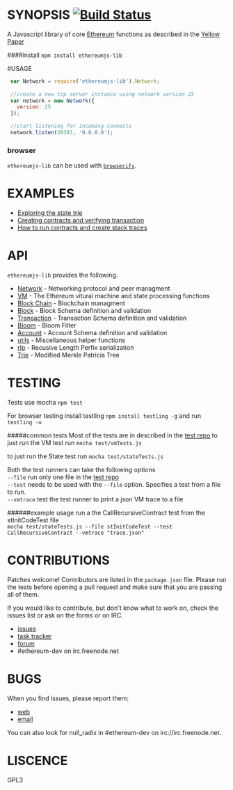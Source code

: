 SYNOPSIS [![Build Status](https://travis-ci.org/ethereum/ethereumjs-lib.svg?branch=master)](https://travis-ci.org/ethereum/ethereumjs-lib)
===========

A Javascript library of core [Ethereum](http://Ethereum.org) functions as described in the [Yellow Paper](https://github.com/ethereum/yellowpaper)

####install
`npm install ethereumjs-lib`

#USAGE
``` javascript
 var Network = require('ethereumjs-lib').Network;
 
 //create a new tcp server instance using network version 25
 var network = new Network({
   version: 25
 });

 //start listening for incoming connects
 network.listen(30303, '0.0.0.0');
```

### browser
`ethereumjs-lib` can be used with [`browserify`](http://browserify.org/). 

# EXAMPLES

 - [Exploring the state trie](https://wanderer.github.io/ethereum/nodejs/code/2014/05/21/using-ethereums-tries-with-node/)
 - [Creating contracts and verifying transaction](https://wanderer.github.io/ethereum/2014/06/14/creating-and-verifying-transaction-with-node/)
 - [How to run contracts and create stack traces](https://wanderer.github.io/ethereum/nodejs/code/2014/08/12/running-contracts-with-vm/)

# API
`ethereumjs-lib` provides the following.

 - [Network](./docs/networking.md) - Networking protocol and peer managment
 - [VM](./docs/VM.md) - The Ethereum vitural machine and state processing functions
 - [Block Chain](./docs/blockchain.md) - Blockchain managment
 - [Block](./docs/block.md) - Block Schema definition and validation
 - [Transaction](./docs/transaction.md) - Transaction Schema definition and validation
 - [Bloom](./docs/bloom.md) - Bloom Filter
 - [Account](./docs/account.md) - Account Schema definition and validation
 - [utils](./docs/utils.md) - Miscellaneous helper functions
 - [rlp](https://github.com/wanderer/rlp) - Recusive Length Perfix serialization
 - [Trie](https://github.com/wanderer/merkle-patricia-tree) - Modified Merkle Patricia Tree

# TESTING
Tests use mocha
`npm test`

For browser testing install testling `npm install testling -g` and run  
`testling -u`

#####common tests
Most of the tests are in described in the [test repo](https://github.com/ethereum/tests)
to just run the VM test run
`mocha test/vmTests.js`

to just run the State test run
`mocha test/stateTests.js`

Both the test runners can take the following options   
`--file` run only one file in the [test repo](https://github.com/ethereum/tests)  
`--test` needs to be used with the `--file` option. Specifies a test from a file to run.  
`--vmtrace` test the test runner to print a json VM trace to a file  

######example usage
run a the CallRecursiveContract test from the stInitCodeTest file  
`mocha test/stateTests.js --file stInitCodeTest --test CallRecursiveContract --vmtrace "trace.json"`

# CONTRIBUTIONS

Patches welcome! Contributors are listed in the `package.json` file.
Please run the tests before opening a pull request and make sure that you are
passing all of them.

If you would like to contribute, but don't know what to work on, check
the issues list or ask on the forms or on IRC.

* [issues](http://github.com/ethereum/ethereumjs-lib/issues)
* [task tracker](https://waffle.io/ethereum/ethereumjs-lib)
* [forum](https://forum.ethereum.org/categories/node-ethereum)
* #ethereum-dev on irc.freenode.net

# BUGS

When you find issues, please report them:

* [web](https://github.com/ethereum/ethereumjs-lib/issues)
* [email](mailto:mb@ethdev.com)

You can also look for null_radix in #ethereum-dev on irc://irc.freenode.net. 

# LISCENCE
GPL3
